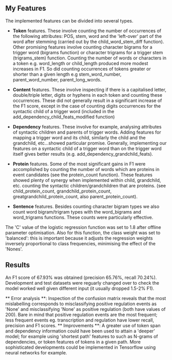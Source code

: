 ## My Features

The implemented features can be divided into several types. 

* **Token** features. These involve counting the number of occurrences of the following attributes: POS, stem, word and the 'left-over' part of the word after stemming (carried out by the child_word_stem_diff function). Other promising features involve counting character bigrams for a trigger word (bigrams function) or character trigrams for a trigger stem (trigrams_stem) function. Counting the number of words or characters in a token e.g. word_length or child_length produced more modest increases in F1. So did counting occurrences of tokens greater or shorter than a given length e.g stem_word_number, parent_word_number, parent_long_words.  

* **Content** features. These involve inspecting if there is a capitalised letter, double/triple letter, digits or hyphens in each token and counting these occurrences. These did not generally result in a significant increase of the F1 score, except in the case of counting digits occurrences for the syntactic child of a trigger word (included in the add_dependency_child_feats_modified function) 

* **Dependency** features. These involve for example, analysing attributes of syntactic children and parents of trigger words. Adding features for mapping a trigger word and its child, similarly the child and the grandchild, etc...showed particular promise. Generally, implementing our features on a syntactic child of a trigger word than on the trigger word itself gives better results (e.g. add_dependency_grandchild_feats).

* **Protein** features. Some of the most significant gains in F1 were accomplished by counting the number of words which are proteins in event candidates (see the protein_count function). These features showed plenty of synergy when implemented within child, grandchild, etc. counting the syntactic children/grandchildren that are proteins. (see child_protein_count, grandchild_protein_count, greatgrandchild_protein_count, also parent_protein_count).     

* **Sentence** features. Besides counting character bigram types we also count word bigram/trigram types with the word_bigrams and word_trigrams functions. These counts were particularly effective. 

The 'C' value of the logistic regression function was set to 1.8 after offline parameter optimisation. Also for this function, the class weight was set to 'balanced': this is important because it adjusts the regression weights inversely proportional to class frequencies, minimising the effect of the 'Nones'.


## Results

An F1 score of 67.93% was obtained (precision 65.76%, recall 70.24%). Development and test datasets were reguarly changed over to check the model worked well given different input (it usually dropped 1.5-2% F1).

** Error analysis **: Inspection of the confusion matrix reveals that the most mislabelling corresponds to misclassifying positive regulation events as 'None' and misclassifying 'None' as positive regulation (both have values of 200). Bare in mind that positive regulation events are the most frequent; less frequent events eg. transcription and regulation have lower recall, precision and F1 scores. ** Improvements **: A greater use of token span and dependency information could have been used to attain a 'deeper' model; for example using 'shortest path' features to such as N-grams of dependencies, or token features of tokens in a given path. More sophisticated developments could be implemented in Tensorflow using neural networks for example. 